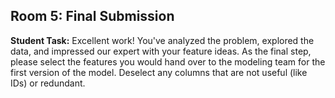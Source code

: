## Room 5: Final Submission

**Student Task:**
Excellent work! You've analyzed the problem, explored the data, and impressed our expert with your feature ideas. As the final step, please select the features you would hand over to the modeling team for the first version of the model. Deselect any columns that are not useful (like IDs) or redundant.
